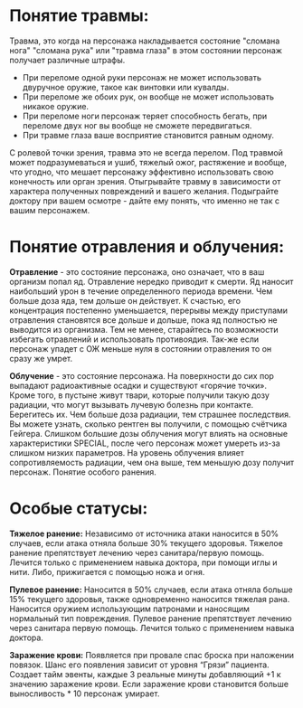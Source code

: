 # Понятие травмы:

Травма, это когда на персонажа накладывается состояние "сломана нога" "сломана рука" или "травма глаза" в этом состоянии персонаж получает различные штрафы.

- При переломе одной руки персонаж не может использовать двуручное оружие, такое как винтовки или кувалды. 
- При переломе же обоих рук, он вообще не может использовать никакое оружие.
- При переломе ноги персонаж теряет способность бегать, при переломе двух ног вы вообще не сможете передвигаться.
- При травме глаза ваше восприятие становится равным одному.

С ролевой точки зрения, травма это не всегда перелом. Под травмой может подразумеваться и ушиб, тяжелый ожог, растяжение и вообще, что угодно, что мешает персонажу эффективно использовать свою конечность или орган зрения. Отыгрывайте травму в зависимости от характера полученных повреждений и вашего желания. Подыграйте доктору при вашем осмотре - дайте ему понять, что именно не так с вашим персонажем.

# Понятие отравления и облучения:

**Отравление** - это состояние персонажа, оно означает, что в ваш организм попал яд. Отравление нередко приводит к смерти. Яд наносит наибольший урон в течение определенного периода времени. Чем больше доза яда, тем дольше он действует. К счастью, его концентрация постепенно уменьшается, перерывы между приступами отравления становятся все дольше и дольше, пока яд полностью не выводится из организма. Тем не менее, старайтесь по возможности избегать отравлений и использовать противоядия. Так-же если персонаж упадет с ОЖ меньше нуля в состоянии отравления то он сразу же умрет.

**Облучение** - это состояние персонажа. На поверхности до сих пор выпадают радиоактивные осадки и существуют «горячие точки». Кроме того, в пустыне живут твари, которые получили такую дозу радиации, что могут вызывать лучевую болезнь при контакте. Берегитесь их. Чем больше доза радиации, тем страшнее последствия. Вы можете узнать, сколько рентген вы получили, с помощью счётчика Гейгера.
Слишком большие дозы облучения могут влиять на основные характеристики SPECIAL, после чего персонаж может умереть из-за слишком низких параметров. На уровень облучения влияет сопротивляемость радиации, чем она выше, тем меньшую дозу получит персонаж.
Понятие особого ранения.

# Особые статусы:

**Тяжелое ранение:** Независимо от источника атаки наносится в 50% случаев, если атака отняла больше 30% текущего здоровья. Тяжелое ранение препятствует лечению через санитара/первую помощь. Лечится только с применением навыка доктора, при помощи иглы и нити. Либо, прижигается с помощью ножа и огня.

**Пулевое ранение:** Наносится в 50% случаев, если атака отняла больше 15% текущего здоровья, также одновременно наносится тяжелая рана. Наносится оружием использующим патронами и наносящим нормальный тип повреждения. Пулевое ранение препятствует лечению через санитара первую помощь. Лечится только с применением навыка доктора.

**Заражение крови:** Появляется при провале спас броска при наложении повязок. Шанс его появления зависит от уровня “Грязи” пациента. Создает тайм эвенты, каждые 3 реальные минуты добавляющий +1 к значению заражение крови. Если заражение крови становится больше выносливость * 10 персонаж умирает.
 
